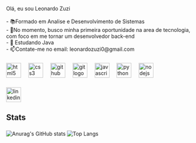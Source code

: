 <p align="left">Olá, eu sou Leonardo Zuzi<br><br>- 📚Formado em Analise e Desenvolvimento de Sistemas<br>- 🔭No momento, busco minha primeira oportunidade na area de tecnologia, com foco em me tornar um desenvolvedor back-end<br>- 🌱 Estudando Java<br>- 📫Contate-me no email: leonardozuzi0@gmail.com</p>

###

<div align="left">
  <img src="https://cdn.jsdelivr.net/gh/devicons/devicon/icons/html5/html5-original.svg" height="40" alt="html5 logo"  />
  <img width="12" />
  <img src="https://cdn.jsdelivr.net/gh/devicons/devicon/icons/css3/css3-original.svg" height="40" alt="css3 logo"  />
  <img width="12" />
  <img src="https://cdn.jsdelivr.net/gh/devicons/devicon/icons/github/github-original.svg" height="40" alt="github logo"  />
  <img width="12" />
  <img src="https://cdn.jsdelivr.net/gh/devicons/devicon/icons/git/git-original.svg" height="40" alt="git logo"  />
  <img width="12" />
  <img src="https://cdn.jsdelivr.net/gh/devicons/devicon/icons/javascript/javascript-original.svg" height="40" alt="javascript logo"  />
  <img width="12" />
  <img src="https://cdn.jsdelivr.net/gh/devicons/devicon/icons/python/python-original.svg" height="40" alt="python logo"  />
  <img width="12" />
  <img src="https://cdn.jsdelivr.net/gh/devicons/devicon/icons/nodejs/nodejs-original.svg" height="40" alt="nodejs logo"  />
</div>

###

###

###

<div align="left">
  <a href="https://www.linkedin.com/in/leonardo-zuzi-1102a4261/" target="_blank">
    <img src="https://img.shields.io/static/v1?message=LinkedIn&logo=linkedin&label=&color=0077B5&logoColor=white&labelColor=&style=for-the-badge" height="40" alt="linkedin logo"  />
  </a>
</div>

###

<h2 align="left">Stats</h2>

###
![Anurag's GitHub stats](https://github-readme-stats.vercel.app/api?username=LeoZuzi&show_icons=true&theme=dark)
![Top Langs](https://github-readme-stats.vercel.app/api/top-langs/?username=LeoZuzi&theme=dark&size_weight=0.5&count_weight=0.5)


###
